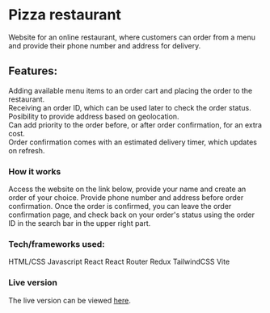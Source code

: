 # Pizza restaurant

Website for an online restaurant, where customers can order from a menu and provide their phone number and address for delivery.

## Features:  
Adding available menu items to an order cart and placing the order to the restaurant.  
Receiving an order ID, which can be used later to check the order status.  
Posibility to provide address based on geolocation.  
Can add priority to the order before, or after order confirmation, for an extra cost.  
Order confirmation comes with an estimated delivery timer, which updates on refresh.


### How it works
Access the website on the link below, provide your name and create an order of your choice. Provide phone number and address before order confirmation. Once the order is confirmed, you can leave the order confirmation page, and check back on your order's status using the order ID in the search bar in the upper right part.

### Tech/frameworks used:  
HTML/CSS
Javascript
React
React Router
Redux
TailwindCSS
Vite

### Live version
The live version can be viewed [here](https://pizza-restaurant-app-av.netlify.app/).
